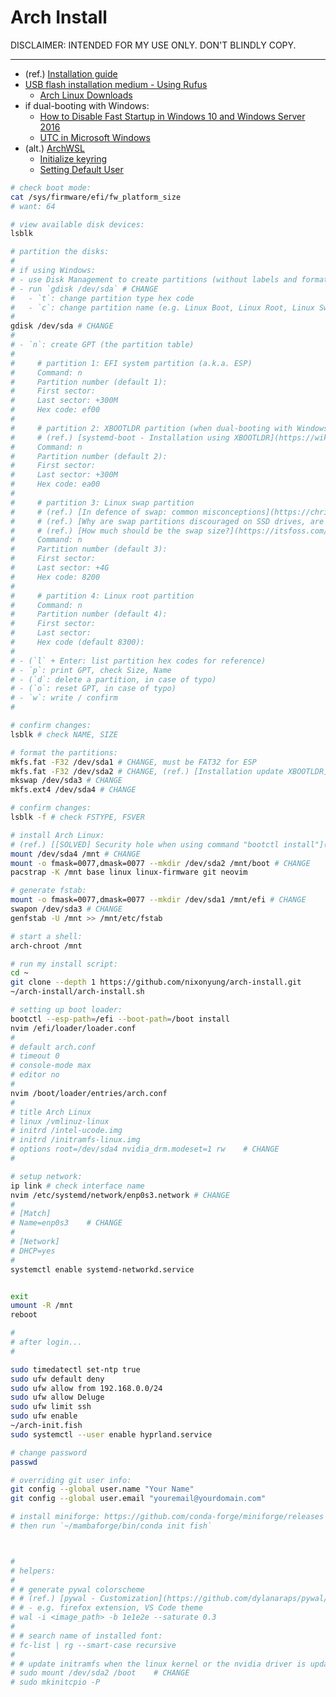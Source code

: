 # Arch Install

DISCLAIMER: INTENDED FOR MY USE ONLY. DON'T BLINDLY COPY.

---

- (ref.) [Installation guide](https://wiki.archlinux.org/title/installation_guide)
- [USB flash installation medium - Using Rufus](https://wiki.archlinux.org/title/USB_flash_installation_medium#Using_Rufus)
  - [Arch Linux Downloads](https://archlinux.org/download/)
- if dual-booting with Windows:
  - [How to Disable Fast Startup in Windows 10 and Windows Server 2016](https://www.ninjaone.com/blog/how-to-disable-fast-startup-in-windows/)
  - [UTC in Microsoft Windows](https://wiki.archlinux.org/title/System_time#UTC_in_Microsoft_Windows)
- (alt.) [ArchWSL](https://github.com/yuk7/ArchWSL)
  - [Initialize keyring](https://wsldl-pg.github.io/ArchW-docs/How-to-Setup/#initialize-keyring)
  - [Setting Default User](https://github.com/yuk7/ArchWSL/issues/25)

```sh
# check boot mode:
cat /sys/firmware/efi/fw_platform_size
# want: 64

# view available disk devices:
lsblk

# partition the disks:
#
# if using Windows:
# - use Disk Management to create partitions (without labels and formatting)
# - run `gdisk /dev/sda` # CHANGE
#   - `t`: change partition type hex code
#   - `c`: change partition name (e.g. Linux Boot, Linux Root, Linux Swap)
#
gdisk /dev/sda # CHANGE
#
# - `n`: create GPT (the partition table)
#
#     # partition 1: EFI system partition (a.k.a. ESP)
#     Command: n
#     Partition number (default 1):
#     First sector:
#     Last sector: +300M
#     Hex code: ef00
#
#     # partition 2: XBOOTLDR partition (when dual-booting with Windows)
#     # (ref.) [systemd-boot - Installation using XBOOTLDR](https://wiki.archlinux.org/title/Systemd-boot)
#     Command: n
#     Partition number (default 2):
#     First sector:
#     Last sector: +300M
#     Hex code: ea00
#
#     # partition 3: Linux swap partition
#     # (ref.) [In defence of swap: common misconceptions](https://chrisdown.name/2018/01/02/in-defence-of-swap.html)
#     # (ref.) [Why are swap partitions discouraged on SSD drives, are they harmful?](https://askubuntu.com/questions/652337/why-are-swap-partitions-discouraged-on-ssd-drives-are-they-harmful)
#     # (ref.) [How much should be the swap size?](https://itsfoss.com/swap-size/#how-much-should-be-the-swap-size)
#     Command: n
#     Partition number (default 3):
#     First sector:
#     Last sector: +4G
#     Hex code: 8200
#
#     # partition 4: Linux root partition
#     Command: n
#     Partition number (default 4):
#     First sector:
#     Last sector:
#     Hex code (default 8300):
#
# - (`l` + Enter: list partition hex codes for reference)
# - `p`: print GPT, check Size, Name
# - (`d`: delete a partition, in case of typo)
# - (`o`: reset GPT, in case of typo)
# - `w`: write / confirm
#

# confirm changes:
lsblk # check NAME, SIZE

# format the partitions:
mkfs.fat -F32 /dev/sda1 # CHANGE, must be FAT32 for ESP
mkfs.fat -F32 /dev/sda2 # CHANGE, (ref.) [Installation update XBOOTLDR](https://wiki.archlinux.org/title/Talk:Systemd-boot#Installation_update_XBOOTLDR)
mkswap /dev/sda3 # CHANGE
mkfs.ext4 /dev/sda4 # CHANGE

# confirm changes:
lsblk -f # check FSTYPE, FSVER

# install Arch Linux:
# (ref.) [[SOLVED] Security hole when using command "bootctl install"](https://bbs.archlinux.org/viewtopic.php?id=287790)
mount /dev/sda4 /mnt # CHANGE
mount -o fmask=0077,dmask=0077 --mkdir /dev/sda2 /mnt/boot # CHANGE
pacstrap -K /mnt base linux linux-firmware git neovim

# generate fstab:
mount -o fmask=0077,dmask=0077 --mkdir /dev/sda1 /mnt/efi # CHANGE
swapon /dev/sda3 # CHANGE
genfstab -U /mnt >> /mnt/etc/fstab

# start a shell:
arch-chroot /mnt

# run my install script:
cd ~
git clone --depth 1 https://github.com/nixonyung/arch-install.git
~/arch-install/arch-install.sh

# setting up boot loader:
bootctl --esp-path=/efi --boot-path=/boot install
nvim /efi/loader/loader.conf
#
# default arch.conf
# timeout 0
# console-mode max
# editor no
#
nvim /boot/loader/entries/arch.conf
#
# title Arch Linux
# linux /vmlinuz-linux
# initrd /intel-ucode.img
# initrd /initramfs-linux.img
# options root=/dev/sda4 nvidia_drm.modeset=1 rw    # CHANGE
#

# setup network:
ip link # check interface name
nvim /etc/systemd/network/enp0s3.network # CHANGE
#
# [Match]
# Name=enp0s3    # CHANGE
#
# [Network]
# DHCP=yes
#
systemctl enable systemd-networkd.service


exit
umount -R /mnt
reboot

#
# after login...
#

sudo timedatectl set-ntp true
sudo ufw default deny
sudo ufw allow from 192.168.0.0/24
sudo ufw allow Deluge
sudo ufw limit ssh
sudo ufw enable
~/arch-init.fish
sudo systemctl --user enable hyprland.service

# change password
passwd

# overriding git user info:
git config --global user.name "Your Name"
git config --global user.email "youremail@yourdomain.com"

# install miniforge: https://github.com/conda-forge/miniforge/releases
# then run `~/mambaforge/bin/conda init fish`



#
# helpers:
#
# # generate pywal colorscheme
# # (ref.) [pywal - Customization](https://github.com/dylanaraps/pywal/wiki/Customization#discord)
# # - e.g. firefox extension, VS Code theme
# wal -i <image_path> -b 1e1e2e --saturate 0.3
#
# # search name of installed font:
# fc-list | rg --smart-case recursive
#
# # update initramfs when the linux kernel or the nvidia driver is updated:
# sudo mount /dev/sda2 /boot    # CHANGE
# sudo mkinitcpio -P
```

